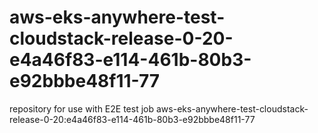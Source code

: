 # aws-eks-anywhere-test-cloudstack-release-0-20-e4a46f83-e114-461b-80b3-e92bbbe48f11-77
repository for use with E2E test job aws-eks-anywhere-test-cloudstack-release-0-20:e4a46f83-e114-461b-80b3-e92bbbe48f11-77
